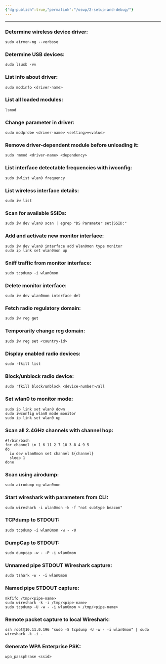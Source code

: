```yaml
---
{"dg-publish":true,"permalink":"/oswp/2-setup-and-debug/"}
---
```



------------------
### Determine wireless device driver:
```
sudo airmon-ng --verbose
```
### Determine USB devices:
```
sudo lsusb -vv
```
### List info about driver:
```
sudo modinfo <driver-name>
```
### List all loaded modules:
```
lsmod
```
### Change parameter in driver:
```
sudo modprobe <driver-name> <setting>=<value>
```
### Remove driver-dependent module before unloading it:
```
sudo rmmod <driver-name> <dependency>
```
### List interface detectable frequencies with iwconfig:
```
sudo iwlist wlan0 frequency
```
### List wireless interface details:
```
sudo iw list
```
### Scan for available SSIDs:
```
sudo iw dev wlan0 scan | egrep "DS Parameter set|SSID:"
```
### Add and activate new monitor interface:
```
sudo iw dev wlan0 interface add wlan0mon type monitor
sudo ip link set wlan0mon up
```
### Sniff traffic from monitor interface:
```
sudo tcpdump -i wlan0mon
```
### Delete monitor interface:
```
sudo iw dev wlan0mon interface del
```
### Fetch radio regulatory domain:
```
sudo iw reg get
```
### Temporarily change reg domain:
```
sudo iw reg set <country-id>
```
### Display enabled radio devices:
```
sudo rfkill list
```
### Block/unblock radio device:
```
sudo rfkill block/unblock <device-number>/all
```
### Set wlan0 to monitor mode:
```
sudo ip link set wlan0 down
sudo iwconfig wlan0 mode monitor
sudo ip link set wlan0 up
```
### Scan all 2.4GHz channels with channel hop:
```
#!/bin/bash
for channel in 1 6 11 2 7 10 3 8 4 9 5
do
  iw dev wlan0mon set channel ${channel}
  sleep 1
done
```
### Scan using airodump:
```
sudo airodump-ng wlan0mon
```
### Start wireshark with parameters from CLI:
```
sudo wireshark -i wlan0mon -k -f "not subtype beacon"
```
### TCPdump to STDOUT:
```
sudo tcpdump -i wlan0mon -w - -U
```
### DumpCap to STDOUT:
```
sudo dumpcap -w - -P -i wlan0mon
```
### Unnamed pipe STDOUT Wireshark capture:
```
sudo tshark -w - -i wlan0mon
```
### Named pipe STDOUT capture:
```
mkfifo /tmp/<pipe-name>
sudo wireshark -k -i /tmp/<pipe-name>
sudo tcpdump -U -w - -i wlan0mon > /tmp/<pipe-name>
```
### Remote packet capture to local Wireshark:
```
ssh root@10.11.0.196 "sudo -S tcpdump -U -w - -i wlan0mon" | sudo wireshark -k -i -
```
### Generate WPA Enterprise PSK:
```
wpa_passphrase <ssid>
```
